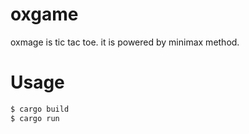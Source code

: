 # oxgame

oxmage is tic tac toe. it is powered by minimax method.

# Usage

```sh
$ cargo build
$ cargo run
```